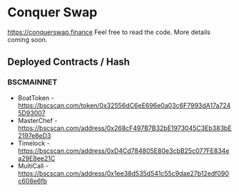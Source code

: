 # Conquer Swap

https://conquerswap.finance Feel free to read the code. More details coming soon.

## Deployed Contracts / Hash

### BSCMAINNET

- BoatToken - https://bscscan.com/token/0x32556dC6eE696e0a03c6F7993dA17a7245D93007
- MasterChef - https://bscscan.com/address/0x268cF497B7B32bE1973045C3Eb383bE2197e8eD3
- Timelock - https://bscscan.com/address/0xD4Cd784805E80e3cbB25c077FE834ea29E8ee21C
- MultiCall - https://bscscan.com/address/0x1ee38d535d541c55c9dae27b12edf090c608e6fb

